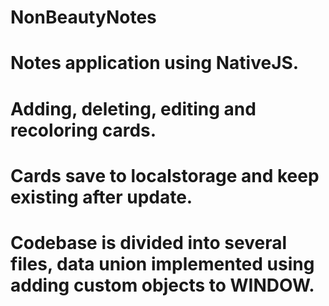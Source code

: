 # NonBeautyNotes
# Notes application using NativeJS. 
# Adding, deleting, editing and recoloring cards.
# Cards save to localstorage and keep existing after update.
# Codebase is divided into several files, data union implemented using adding custom objects to WINDOW.  
